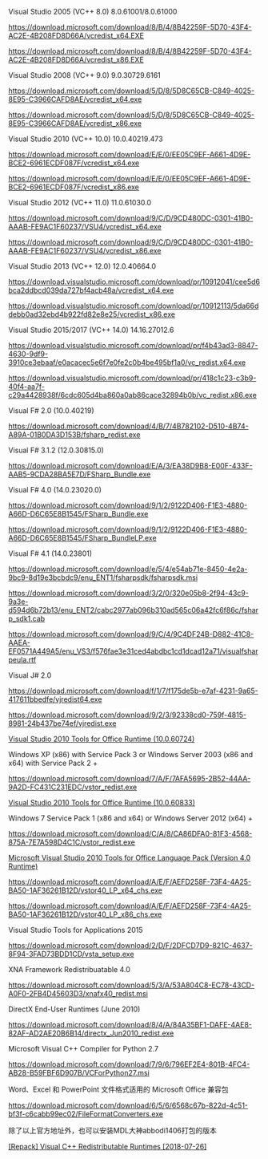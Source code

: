 Visual Studio 2005 (VC++ 8.0) 8.0.61001/8.0.61000

https://download.microsoft.com/download/8/B/4/8B42259F-5D70-43F4-AC2E-4B208FD8D66A/vcredist_x64.EXE

https://download.microsoft.com/download/8/B/4/8B42259F-5D70-43F4-AC2E-4B208FD8D66A/vcredist_x86.EXE

Visual Studio 2008 (VC++ 9.0) 9.0.30729.6161

https://download.microsoft.com/download/5/D/8/5D8C65CB-C849-4025-8E95-C3966CAFD8AE/vcredist_x64.exe

https://download.microsoft.com/download/5/D/8/5D8C65CB-C849-4025-8E95-C3966CAFD8AE/vcredist_x86.exe

Visual Studio 2010 (VC++ 10.0) 10.0.40219.473

https://download.microsoft.com/download/E/E/0/EE05C9EF-A661-4D9E-BCE2-6961ECDF087F/vcredist_x64.exe

https://download.microsoft.com/download/E/E/0/EE05C9EF-A661-4D9E-BCE2-6961ECDF087F/vcredist_x86.exe

Visual Studio 2012 (VC++ 11.0) 11.0.61030.0

https://download.microsoft.com/download/9/C/D/9CD480DC-0301-41B0-AAAB-FE9AC1F60237/VSU4/vcredist_x64.exe

https://download.microsoft.com/download/9/C/D/9CD480DC-0301-41B0-AAAB-FE9AC1F60237/VSU4/vcredist_x86.exe

Visual Studio 2013 (VC++ 12.0) 12.0.40664.0

https://download.visualstudio.microsoft.com/download/pr/10912041/cee5d6bca2ddbcd039da727bf4acb48a/vcredist_x64.exe

https://download.visualstudio.microsoft.com/download/pr/10912113/5da66ddebb0ad32ebd4b922fd82e8e25/vcredist_x86.exe

Visual Studio 2015/2017 (VC++ 14.0) 14.16.27012.6

https://download.visualstudio.microsoft.com/download/pr/f4b43ad3-8847-4630-9df9-3910ce3ebaaf/e0acacec5e6f7e0fe2c0b4be495bf1a0/vc_redist.x64.exe

https://download.visualstudio.microsoft.com/download/pr/418c1c23-c3b9-40f4-aa7f-c29a4428938f/6cdc605d4ba860a0ab86cace32894b0b/vc_redist.x86.exe

Visual F# 2.0 (10.0.40219)

https://download.microsoft.com/download/4/B/7/4B782102-D510-4B74-A89A-01B0DA3D153B/fsharp_redist.exe

Visual F# 3.1.2 (12.0.30815.0)

https://download.microsoft.com/download/E/A/3/EA38D9B8-E00F-433F-AAB5-9CDA28BA5E7D/FSharp_Bundle.exe

Visual F# 4.0 (14.0.23020.0)

https://download.microsoft.com/download/9/1/2/9122D406-F1E3-4880-A66D-D6C65E8B1545/FSharp_Bundle.exe

https://download.microsoft.com/download/9/1/2/9122D406-F1E3-4880-A66D-D6C65E8B1545/FSharp_BundleLP.exe

Visual F# 4.1 (14.0.23801)

https://download.microsoft.com/download/e/5/4/e54ab71e-8450-4e2a-9bc9-8d19e3bcbdc9/enu_ENT1/fsharpsdk/fsharpsdk.msi

https://download.microsoft.com/download/3/2/0/320e05b8-2f94-43c9-9a3e-d594d6b72b13/enu_ENT2/cabc2977ab096b310ad565c06a42fc6f86c/fsharp_sdk1.cab

https://download.microsoft.com/download/9/C/4/9C4DF24B-D882-41C8-AAEA-EF0571A449A5/enu_VS3/f576fae3e31ced4abdbc1cd1dcad12a71/visualfsharpeula.rtf

Visual J# 2.0

https://download.microsoft.com/download/f/1/7/f175de5b-e7af-4231-9a65-417611bbedfe/vjredist64.exe

https://download.microsoft.com/download/9/2/3/92338cd0-759f-4815-8981-24b437be74ef/vjredist.exe

[Visual Studio 2010 Tools for Office Runtime (10.0.60724)](https://www.microsoft.com/en-us/download/details.aspx?id=48217)

Windows XP (x86) with Service Pack 3 or Windows Server 2003 (x86 and x64) with Service Pack 2 +

https://download.microsoft.com/download/7/A/F/7AFA5695-2B52-44AA-9A2D-FC431C231EDC/vstor_redist.exe

[Visual Studio 2010 Tools for Office Runtime (10.0.60833)](https://www.microsoft.com/en-US/download/details.aspx?id=56961)

Windows 7 Service Pack 1 (x86 and x64) or Windows Server 2012 (x64) +

https://download.microsoft.com/download/C/A/8/CA86DFA0-81F3-4568-875A-7E7A598D4C1C/vstor_redist.exe

[Microsoft Visual Studio 2010 Tools for Office Language Pack (Version 4.0 Runtime)](https://www.microsoft.com/en-US/download/details.aspx?id=54246)

https://download.microsoft.com/download/A/E/F/AEFD258F-73F4-4A25-BA50-1AF36261B12D/vstor40_LP_x64_chs.exe

https://download.microsoft.com/download/A/E/F/AEFD258F-73F4-4A25-BA50-1AF36261B12D/vstor40_LP_x86_chs.exe

Visual Studio Tools for Applications 2015

https://download.microsoft.com/download/2/D/F/2DFCD7D9-821C-4637-8F94-3FAD73BDD1CD/vsta_setup.exe

XNA Framework Redistribuatable 4.0

https://download.microsoft.com/download/5/3/A/53A804C8-EC78-43CD-A0F0-2FB4D45603D3/xnafx40_redist.msi

DirectX End-User Runtimes (June 2010)

https://download.microsoft.com/download/8/4/A/84A35BF1-DAFE-4AE8-82AF-AD2AE20B6B14/directx_Jun2010_redist.exe

Microsoft Visual C++ Compiler for Python 2.7

https://download.microsoft.com/download/7/9/6/796EF2E4-801B-4FC4-AB28-B59FBF6D907B/VCForPython27.msi

Word、Excel 和 PowerPoint 文件格式适用的 Microsoft Office 兼容包

https://download.microsoft.com/download/6/5/6/6568c67b-822d-4c51-bf3f-c6cabb99ec02/FileFormatConverters.exe


除了以上官方地址外，也可以安装MDL大神abbodi1406打包的版本

[[Repack] Visual C++ Redistributable Runtimes [2018-07-26]](https://forums.mydigitallife.net/threads/repack-visual-c-redistributable-runtimes-2018-07-26.76588/)

